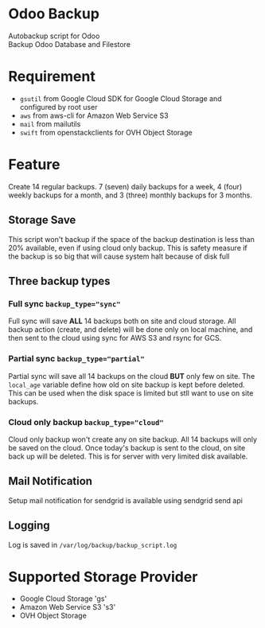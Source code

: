 # Odoo Backup

Autobackup script for Odoo  
Backup Odoo Database and Filestore

# Requirement

- `gsutil` from Google Cloud SDK for Google Cloud Storage and configured by root user
- `aws` from aws-cli for Amazon Web Service S3
- `mail` from mailutils
- `swift` from openstackclients for OVH Object Storage

# Feature

Create 14 regular backups. 7 (seven) daily backups for a week, 4 (four) weekly backups for a month, and 3 (three) monthly backups for 3 months.

## Storage Save

This script won't backup if the space of the backup destination is less than 20% available, even if using cloud only backup. This is safety measure if the backup is so big that will cause system halt because of disk full

## Three backup types

### Full sync `backup_type="sync"`

Full sync will save **ALL** 14 backups both on site and cloud storage. All backup action (create, and delete) will be done only on local machine, and then sent to the cloud using sync for AWS S3 and rsync for GCS.

### Partial sync `backup_type="partial"`

Partial sync will save all 14 backups on the cloud **BUT** only few on site. The `local_age` variable define how old on site backup is kept before deleted. This can be used when the disk space is limited but stll want to use on site backups.

### Cloud only backup `backup_type="cloud"`
Cloud only backup won't create any on site backup. All 14 backups will only be saved on the cloud. Once today's backup is sent to the cloud, on site back up will be deleted. This is for server with very limited disk available.

## Mail Notification

Setup mail notification for sendgrid is available using sendgrid send api

## Logging

Log is saved in `/var/log/backup/backup_script.log`

# Supported Storage Provider

- Google Cloud Storage 'gs'
- Amazon Web Service S3 's3'
- OVH Object Storage
